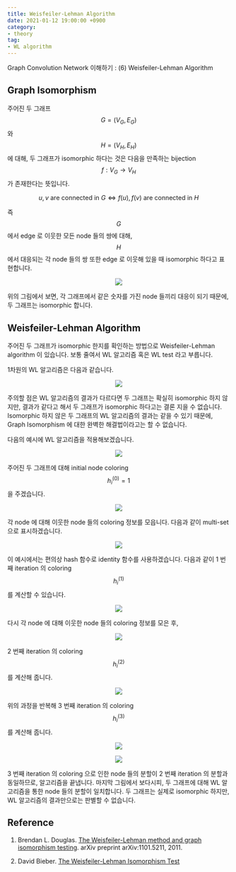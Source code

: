 ```yaml
---
title: Weisfeiler-Lehman Algorithm
date: 2021-01-12 19:00:00 +0900
category:
- theory
tag:
- WL algorithm
---
```


Graph Convolution Network 이해하기 : (6) Weisfeiler-Lehman Algorithm



## Graph Isomorphism



주어진 두 그래프 $$G = (V_{G},E_{G})$$ 와 $$H=(V_{H}, E_{H})$$ 에 대해, 두 그래프가 isomorphic 하다는 것은 다음을 만족하는 bijection $$f:V_{G}\rightarrow V_{H}$$ 가 존재한다는 뜻입니다.

$$
u, v \text{ are connected in }G \iff f(u), f(v) \text{ are connected in }H
$$

즉 $$G$$ 에서 edge 로 이웃한 모든 node 들의 쌍에 대해, $$H$$ 에서 대응되는 각 node 들의 쌍 또한 edge 로 이웃해 있을 때 isomorphic 하다고 표현합니다. 


<p align='center'>
    <img src = '/assets/post/Weisfeiler-Lehman-Algorithm/isomorphism.png' style = 'max-width: 100%; height: auto'>	
</p>
위의 그림에서 보면, 각 그래프에서 같은 숫자를 가진 node 들끼리 대응이 되기 때문에, 두 그래프는 isomorphic 합니다.




## Weisfeiler-Lehman Algorithm



주어진 두 그래프가 isomorphic 한지를 확인하는 방법으로 Weisfeiler-Lehman algorithm 이 있습니다. 보통 줄여서 WL 알고리즘 혹은 WL test 라고 부릅니다.

1차원의 WL 알고리즘은 다음과 같습니다.

<p align='center'>
    <img src = '/assets/post/Weisfeiler-Lehman-Algorithm/algorithm.PNG' style = 'max-width: 100%; height: auto'>	
</p>


주의할 점은 WL 알고리즘의 결과가 다르다면 두 그래프는 확실히 isomorphic 하지 않지만, 결과가 같다고 해서 두 그래프가 isomorphic 하다고는 결론 지을 수 없습니다. Isomorphic 하지 않은 두 그래프의 WL 알고리즘의 결과는 같을 수 있기 때문에, Graph Isomorphism 에 대한 완벽한 해결법이라고는 할 수 없습니다.


다음의 예시에 WL 알고리즘을 적용해보겠습니다.

<p align='center'>
    <img src = '/assets/post/Weisfeiler-Lehman-Algorithm/eg-0.png' style = 'max-width: 100%; height: auto'>	
</p>



주어진 두 그래프에 대해 initial node coloring  $$h^{(0)}_{i}=1$$ 을 주겠습니다.

<p align='center'>
    <img src = '/assets/post/Weisfeiler-Lehman-Algorithm/eg-1.png' style = 'max-width: 100%; height: auto'>	
</p>

각 node 에 대해 이웃한 node 들의 coloring 정보를 모읍니다. 다음과 같이 multi-set 으로 표시하겠습니다.

<p align='center'>
    <img src = '/assets/post/Weisfeiler-Lehman-Algorithm/eg-2.png' style = 'max-width: 100%; height: auto'>	
</p>

이 예시에서는 편의상 hash 함수로 identity 함수를 사용하겠습니다. 
다음과 같이 1 번째 iteration 의 coloring $$h^{(1)}_{i}$$ 를 계산할 수 있습니다. 

<p align='center'>
    <img src = '/assets/post/Weisfeiler-Lehman-Algorithm/eg-3.png' style = 'max-width: 100%; height: auto'>	
</p>

다시 각 node 에 대해 이웃한 node 들의 coloring 정보를 모은 후,

<p align='center'>
    <img src = '/assets/post/Weisfeiler-Lehman-Algorithm/eg-4.png' style = 'max-width: 100%; height: auto'>	
</p>

2 번째 iteration 의 coloring $$h^{(2)}_i$$ 를 계산해 줍니다. 

<p align='center'>
    <img src = '/assets/post/Weisfeiler-Lehman-Algorithm/eg-5.png' style = 'max-width: 100%; height: auto'>	
</p>

위의 과정을 반복해 3 번째 iteration 의 coloring $$h^{(3)}_i$$ 를 계산해 줍니다.

<p align='center'>
    <img src = '/assets/post/Weisfeiler-Lehman-Algorithm/eg-6.png' style = 'max-width: 100%; height: auto'>	
</p>

<p align='center'>
    <img src = '/assets/post/Weisfeiler-Lehman-Algorithm/eg-7.png' style = 'max-width: 100%; height: auto'>	
</p>

3 번째 iteration 의 coloring 으로 인한 node 들의 분할이 2 번째 iteration 의 분할과 동일하므로, 알고리즘을 끝냅니다. 마지막 그림에서 보다시피, 두 그래프에 대해 WL 알고리즘을 통한 node 들의 분할이 일치합니다. 두 그래프는 실제로 isomorphic 하지만, WL 알고리즘의 결과만으로는 판별할 수 없습니다.








## Reference

1. Brendan L. Douglas. [The Weisfeiler-Lehman method and graph isomorphism testing](https://arxiv.org/pdf/1101.5211.pdf). arXiv preprint
   arXiv:1101.5211, 2011.



2. David Bieber. [The Weisfeiler-Lehman Isomorphism Test](https://davidbieber.com/post/2019-05-10-weisfeiler-lehman-isomorphism-test/)